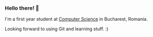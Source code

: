 ### Hello there! 👋

I'm a first year student at [Computer Science](https://acs.pub.ro/) in Bucharest, Romania.

Looking forward to using Git and learning stuff. :)



